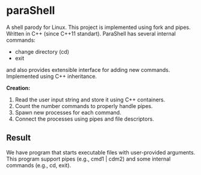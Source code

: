 # paraShell

A shell parody for Linux. This project is implemented using fork and pipes. Written in C++ (since C++11 standart).
ParaShell has several internal commands:
- change directory (cd)
- exit

and also provides extensible interface for adding new commands. Implemented using C++ inheritance.

**Creation:**

1. Read the user input string and store it using C++ containers.
2. Count the number commands to properly handle pipes.
3. Spawn new processes for each command.
4. Connect the processes using pipes and file descriptors.

## Result

We have program that starts executable files with user-provided arguments. This program support pipes (e.g., cmd1 | cdm2) and some internal commands (e.g., cd, exit).
